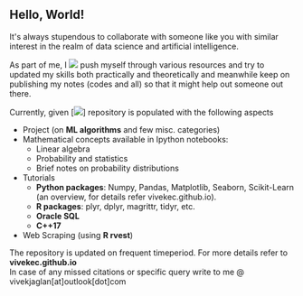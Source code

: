 ## Hello, World! 

It's always stupendous to collaborate with someone like you with similar interest in the realm of data science and artificial intelligence. 

As part of me, I [![](https://img.shields.io/badge/Vivek-Kumar-red.svg)](https://sourcerer.io/vivekec) push myself through various resources and try to updated my skills both practically and theoretically and meanwhile keep on publishing my notes (codes and all) so that it might help out someone out there. 

Currently, given [![](https://img.shields.io/badge/data-science-brightgreen.svg)] repository is populated with the following aspects
* Project (on **ML algorithms** and few misc. categories)
* Mathematical concepts available in Ipython notebooks:
    * Linear algebra 
    * Probability and statistics
    * Brief notes on probability distributions
* Tutorials 
    * **Python packages**: Numpy, Pandas, Matplotlib, Seaborn, Scikit-Learn (an overview, for details refer vivekec.github.io).
    * **R packages**: plyr, dplyr, magrittr, tidyr, etc.
    * **Oracle SQL**
    * **C++17**
* Web Scraping (using **R rvest**)

The repository is updated on frequent timeperiod. For more details refer to **vivekec.github.io**  
In case of any missed citations or specific query write to me @ vivekjaglan[at]outlook[dot]com

